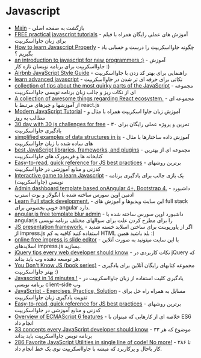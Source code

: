 # Javascript 

- [Main](./README.md) - بازگشت به صفحه اصلی 
- [FREE practical javascript tutorials](http://practicaljavascript.net) - آموزش های عملی رایگان همراه با فیلم برای زبان جاوااسکریپت
- [How to learn Javascript Properly](http://javascriptissexy.com/how-to-learn-javascript-properly) - چگونه جاوااسکریپت را درست و حسابی یاد بگیریم ؟
- [an introduction to javascript for new programmers :)](http://jsforcats.com) - آموزش جاوااسکریپت برای برنامه نویسان تازه کار :)
- [Airbnb JavaScript Style Guide](http://github.com/airbnb/javascript) - راهنمایی برای بهتر کد زدن با جاوااسکریپت
- [learn advanced javascript](http://ejohn.org/apps/learn) - نکاتی برای حرفه ای تر شدن در جاوااسکریپت
- [collection of tips about the most quirky parts of the JavaScript](http://javascriptgarden.info) - مجموعه ای از نکات ریز و جالب زبان برنامه نویسی جاوااسکریپت
- [A collection of awesome things regarding React ecosystem.](http://github.com/enaqx/awesome-react) - مجموعه ای از آموزشها و چیزهای مرتبط با react.js
- [Modern JavaScript Tutorial](http://javascript.info) - آموزش زبان جاوا اسکریپت همراه با مثال و مطالب به روز
- [30 day with 30 js challenges for free](http://javascript30.com) - ۳۰ تمرین و پروژه عملی رایگان برای یادگیری جاوااسکریپت 
- [simplified examples of data structures in js](http://github.com/thejameskyle/itsy-bitsy-data-structures) - آموزش داده ساختارها با مثال های ساده شده با زبان جاوااسکریپت
- [best JavaScript libraries, frameworks, and plugins](http://javascripting.com) - مجموعه ای از بهترین کتابخانه ها و فریمورک های جاوااسکریپت
- [Easy-to-read, quick reference for JS best practices](http://jstherightway.org) - برترین روشهای کدزنی و منابع آموزشی در جاوااسکریپت 
- [Interactive game to learn Javascript](http://alexnisnevich.github.io/untrusted) - یک بازی جالب برای یادگیری برنامه نویسی (جاوااسکریپت)
- [Admin dashboard template based onAngular 4+, Bootstrap 4.](http://akveo.com/ngx-admin) - داشبورد ادمین اوپن سورس ساخته شده با انگولار و بوت استرپ 
- [Learn Full stack development.](http://coursetro.com) - این سایت ویدیوها و آموزش های full stack خوبی بخصوص برای angular دارد.
- [angular.js free template blur admin](http://github.com/akveo/blur-admin) - داشبورد اوپن سورس ساخته شده با angularjs 
را برای مطرح کردن علت برای سوالهای مختلف برنامه نویسی
- [JS presentation framework.](http://github.com/impress/impress.js) - اگر از پاورپوینت برای ساختن اسلاید خسته شدید از impress.js استفاده کنید کافیه یه کم HTML بلد باشید همین :)
- [online free impress.js slide editor](http://strut.io/editor) - با این سایت میتونید به صورت آنلاین اسلایدهای impress.js بسازید.
- [jQuery tips every web developer should know](http://github.com/AllThingsSmitty/jquery-tips-everyone-should-know)  - نکات کاربردی در jQuery که هر توسعه دهنده وب باید بداند.
- [You Don't Know JS (book series)](http://github.com/getify/You-Dont-Know-JS) - مجموعه کتابهای رایگان آنلاین برای یادگیری بهتر جاوااسکریپت :)
- [Javascript in 14 minutes !](http://jgthms.com/javascript-in-14-minutes) - یادگیری کلیت استفاده از زبان جاوااسکریپت در برنامه نویسی client-side وب
- [JavaScript - Exercises, Practice, Solution](http://w3resource.com/javascript-exercises) - مسایل به همراه راه حل برای تقویت یادگیری زبان جاوااسکریپت
- [Easy-to-read, quick reference for JS best practices](http://jstherightway.org) - برترین روشهای کدزنی و منابع آموزشی در جاوااسکریپت 
- [Overview of ECMAScript 6 features](http://git.io/es6features) - خلاصه ای از کارهایی که میتوان با ES6 انجام داد
- [33 concepts every JavaScript developer should know](http://github.com/leonardomso/33-js-concepts) - ۳۳ موضوع که هر برنامه نویس جاوااسکریپت باید بداند
- [286 Favorite JavaScript Utilities in single line of code! No more!](https://1loc.dev) - ۲۸۶ تا کار باحال و پرکاربرد که میشه با جاوااسکریپت توی یک خط انجام داد.
